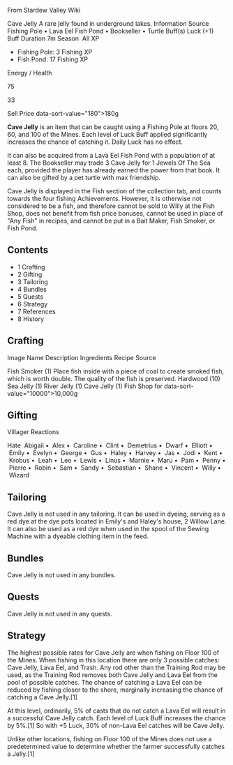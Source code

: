 From Stardew Valley Wiki

Cave Jelly A rare jelly found in underground lakes. Information Source Fishing Pole • Lava Eel Fish Pond • Bookseller • Turtle Buff(s) Luck (+1) Buff Duration 7m Season  All XP

- Fishing Pole: 3 Fishing XP
- Fish Pond: 17 Fishing XP

Energy / Health

75

33

Sell Price data-sort-value="180"&gt;180g

**Cave Jelly** is an item that can be caught using a Fishing Pole at floors 20, 60, and 100 of the Mines. Each level of Luck Buff applied significantly increases the chance of catching it. Daily Luck has no effect.

It can also be acquired from a Lava Eel Fish Pond with a population of at least 8. The Bookseller may trade 3 Cave Jelly for 1 Jewels Of The Sea each, provided the player has already earned the power from that book. It can also be gifted by a pet turtle with max friendship.

Cave Jelly is displayed in the Fish section of the collection tab, and counts towards the four fishing Achievements. However, it is otherwise not considered to be a fish, and therefore cannot be sold to Willy at the Fish Shop, does not benefit from fish price bonuses, cannot be used in place of "Any Fish" in recipes, and cannot be put in a Bait Maker, Fish Smoker, or Fish Pond.

## Contents

- 1 Crafting
- 2 Gifting
- 3 Tailoring
- 4 Bundles
- 5 Quests
- 6 Strategy
- 7 References
- 8 History

## Crafting

Image Name Description Ingredients Recipe Source

Fish Smoker (1) Place fish inside with a piece of coal to create smoked fish, which is worth double. The quality of the fish is preserved. Hardwood (10) Sea Jelly (1) River Jelly (1) Cave Jelly (1) Fish Shop for data-sort-value="10000"&gt;10,000g

## Gifting

Villager Reactions

Hate  Abigail •  Alex •  Caroline •  Clint •  Demetrius •  Dwarf •  Elliott •  Emily •  Evelyn •  George •  Gus •  Haley •  Harvey •  Jas •  Jodi •  Kent •  Krobus •  Leah •  Leo •  Lewis •  Linus •  Marnie •  Maru •  Pam •  Penny •  Pierre •  Robin •  Sam •  Sandy •  Sebastian •  Shane •  Vincent •  Willy •  Wizard

## Tailoring

Cave Jelly is not used in any tailoring. It can be used in dyeing, serving as a red dye at the dye pots located in Emily's and Haley's house, 2 Willow Lane. It can also be used as a red dye when used in the spool of the Sewing Machine with a dyeable clothing item in the feed.

## Bundles

Cave Jelly is not used in any bundles.

## Quests

Cave Jelly is not used in any quests.

## Strategy

The highest possible rates for Cave Jelly are when fishing on Floor 100 of the Mines. When fishing in this location there are only 3 possible catches: Cave Jelly, Lava Eel, and Trash. Any rod other than the Training Rod may be used, as the Training Rod removes both Cave Jelly and Lava Eel from the pool of possible catches. The chance of catching a Lava Eel can be reduced by fishing closer to the shore, marginally increasing the chance of catching a Cave Jelly.\[1]

At this level, ordinarily, 5% of casts that do not catch a Lava Eel will result in a successful Cave Jelly catch. Each level of Luck Buff increases the chance by 5%.\[1] So with +5 Luck, 30% of non-Lava Eel catches will be Cave Jelly.

Unlike other locations, fishing on Floor 100 of the Mines does not use a predetermined value to determine whether the farmer successfully catches a Jelly.\[1]